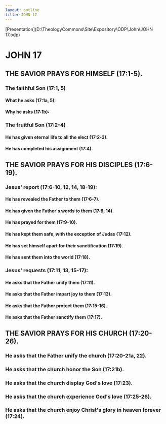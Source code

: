 ```yaml
---
layout: outline
title: JOHN 17
---
```

[Presentation](D:\TheologyCommons\Site\Expository\ODP\John\JOHN 17.odp)
# JOHN 17
## THE SAVIOR PRAYS FOR HIMSELF (17:1-5). 
###  The faithful Son (17:1, 5) 
####  What he asks (17:1a, 5): 
####  Why he asks (17:1b): 
###  The fruitful Son (17:2-4) 
####  He has given eternal life to all the elect (17:2-3). 
####  He has completed his assignment (17:4). 
## THE SAVIOR PRAYS FOR HIS DISCIPLES (17:6-19). 
###  Jesus\' report (17:6-10, 12, 14, 18-19): 
####  He has revealed the Father to them (17:6-7). 
####  He has given the Father\'s words to them (17:8, 14). 
####  He has prayed for them (17:9-10). 
####  He has kept them safe, with the exception of Judas (17:12). 
####  He has set himself apart for their sanctification (17:19). 
####  He has sent them into the world (17:18). 
###  Jesus\' requests (17:11, 13, 15-17): 
####  He asks that the Father unify them (17:11). 
####  He asks that the Father impart joy to them (17:13). 
####  He asks that the Father protect them (17:15-16). 
####  He asks that the Father sanctify them (17:17). 
## THE SAVIOR PRAYS FOR HIS CHURCH (17:20-26). 
###  He asks that the Father unify the church (17:20-21a, 22). 
###  He asks that the church honor the Son (17:21b). 
###  He asks that the church display God\'s love (17:23). 
###  He asks that the church experience God\'s love (17:25-26). 
###  He asks that the church enjoy Christ\'s glory in heaven forever (17:24). 
